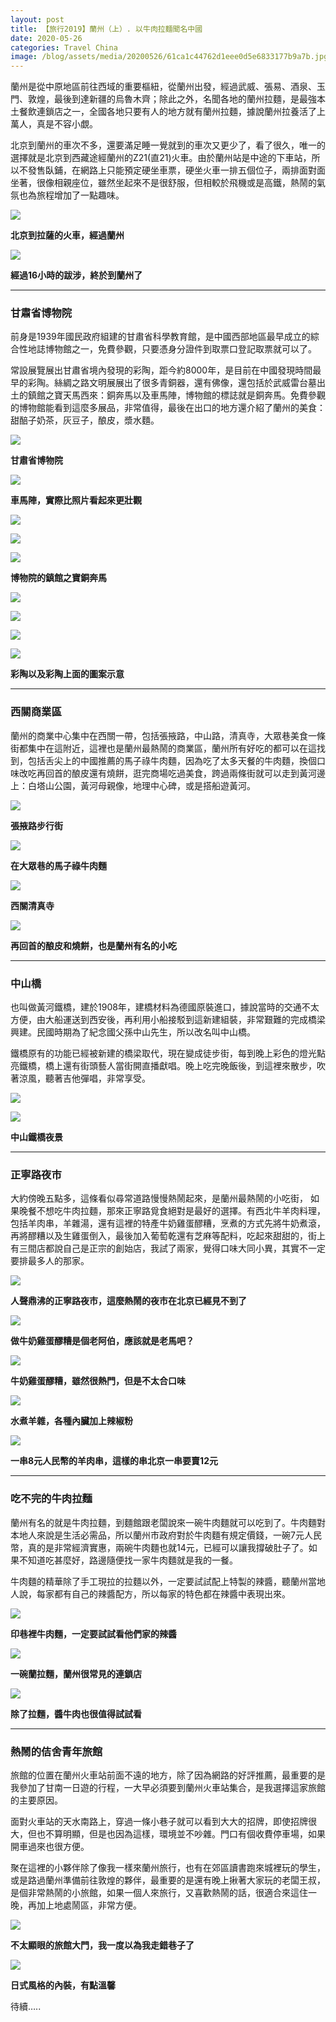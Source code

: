 ```yaml
---
layout: post 
title: 【旅行2019】蘭州（上）. 以牛肉拉麵聞名中國
date: 2020-05-26  
categories: Travel China 
image: /blog/assets/media/20200526/61ca1c44762d1eee0d5e6833177b9a7b.jpg
---
```

蘭州是從中原地區前往西域的重要樞紐，從蘭州出發，經過武威、張易、酒泉、玉門、敦煌，最後到達新疆的烏魯木齊；除此之外，名聞各地的蘭州拉麵，是最強本土餐飲連鎖店之一，全國各地只要有人的地方就有蘭州拉麵，據說蘭州拉養活了上萬人，真是不容小覷。

北京到蘭州的車次不多，還要滿足睡一覺就到的車次又更少了，看了很久，唯一的選擇就是北京到西藏途經蘭州的Z21(直21)火車。由於蘭州站是中途的下車站，所以不發售臥鋪，在網路上只能預定硬坐車票，硬坐火車一排五個位子，兩排面對面坐著，很像相親座位，雖然坐起來不是很舒服，但相較於飛機或是高鐵，熱鬧的氣氛也為旅程增加了一點趣味。

![](/blog/assets/media/20200526/a4a71595b25f4d24f81ad42a359041fe.jpg)

**北京到拉薩的火車，經過蘭州**

![](/blog/assets/media/20200526/ad033049027ad498f059e48854a54aaf.jpg)

**經過16小時的跋涉，終於到蘭州了**

***
### 甘肅省博物院

前身是1939年國民政府組建的甘肅省科學教育館，是中國西部地區最早成立的綜合性地誌博物館之一，免費參觀，只要憑身分證件到取票口登記取票就可以了。

常設展覽展出甘肅省境內發現的彩陶，距今約8000年，是目前在中國發現時間最早的彩陶。絲綢之路文明展展出了很多青銅器，還有佛像，還包括於武威雷台墓出土的鎮館之寶天馬西來：銅奔馬以及車馬陣，博物館的標誌就是銅奔馬。免費參觀的博物館能看到這麼多展品，非常值得，最後在出口的地方還介紹了蘭州的美食：甜醅子奶茶，灰豆子，酿皮，漿水麵。

![](/blog/assets/media/20200526/381469a0e7c4253a50f2b036f38bc235.jpg)

**甘肅省博物院**

![](/blog/assets/media/20200526/ffae4097920d7cf89ac1a75cefb524b8.jpg)

**車馬陣，實際比照片看起來更壯觀**

![](/blog/assets/media/20200526/0a5deafd63033d2ff8c43e18cf40fbc0.jpg)

![](/blog/assets/media/20200526/877254d32c154fe4361e8d56ce11158f.jpg)

![](/blog/assets/media/20200526/d2c203584157aa8a3ac7df656c9509f8.jpg)

**博物院的鎮館之寶銅奔馬**

![](/blog/assets/media/20200526/752ca91e38946880b704062a1a9c8eb0.jpg)

![](/blog/assets/media/20200526/535c730a84d1b16a18066aaf8e3cc90c.jpg)

![](/blog/assets/media/20200526/7afbcbc4e69f935d5f7a5e41a003d529.jpg)

![](/blog/assets/media/20200526/9352a810b63014eb28af0300115e359a.jpg)

**彩陶以及彩陶上面的圖案示意**

***
### 西關商業區

蘭州的商業中心集中在西關一帶，包括張掖路，中山路，清真寺，大眾巷美食一條街都集中在這附近，這裡也是蘭州最熱鬧的商業區，蘭州所有好吃的都可以在這找到，包括舌尖上的中國推薦的馬子祿牛肉麵，因為吃了太多天餐的牛肉麵，換個口味改吃再回首的酿皮還有燒餅，逛完商場吃過美食，跨過兩條街就可以走到黃河邊上：白塔山公園，黃河母親像，地理中心碑，或是搭船遊黃河。

![](/blog/assets/media/20200526/26c339690d4716295bdd9f2cf2314e6e.jpg)

**張掖路步行街**

![](/blog/assets/media/20200526/5e2c6bd98c13ad6abf9d86e705d51fdc.jpg)

**在大眾巷的馬子祿牛肉麵**

![](/blog/assets/media/20200526/07b8905b8f8a17f18deaff4334122def.jpg)

**西關清真寺**

![](/blog/assets/media/20200526/7d8fb51e77957d49df986851358d6529.jpg)

**再回首的酿皮和燒餅，也是蘭州有名的小吃**

***
### 中山橋

也叫做黃河鐵橋，建於1908年，建橋材料為德國原裝進口，據說當時的交通不太方便，由大船運送到西安後，再利用小船接駁到這新建組裝，非常艱難的完成橋梁興建。民國時期為了紀念國父孫中山先生，所以改名叫中山橋。

鐵橋原有的功能已經被新建的橋梁取代，現在變成徒步街，每到晚上彩色的燈光點亮鐵橋，橋上還有街頭藝人當街開直播獻唱。晚上吃完晚飯後，到這裡來散步，吹著涼風，聽著吉他彈唱，非常享受。

![](/blog/assets/media/20200526/462b53fcefb4f2c03a5dfcbdd01128b1.jpg)

![](/blog/assets/media/20200526/b5ba681c2787c3aef1ae66b80ef65b86.jpg)

**中山鐵橋夜景**

***
### 正寧路夜市

大約傍晚五點多，這條看似尋常道路慢慢熱鬧起來，是蘭州最熱鬧的小吃街，
如果晚餐不想吃牛肉拉麵，那來正寧路覓食絕對是最好的選擇。有西北牛羊肉料理，包括羊肉串，羊雜湯，還有這裡的特產牛奶雞蛋醪糟，烹煮的方式先將牛奶煮滾，再將醪糟以及生雞蛋倒入，最後加入葡萄乾還有芝麻等配料，吃起來甜甜的，街上有三間店都說自己是正宗的創始店，我試了兩家，覺得口味大同小異，其實不一定要排最多人的那家。

![](/blog/assets/media/20200526/e10cd55836fcbaded8522a1fc15110ca.jpg)

**人聲鼎沸的正寧路夜市，這麼熱鬧的夜市在北京已經見不到了**

![](/blog/assets/media/20200526/a7603dea2867a7d69ab26617b966c6b9.jpg)

**做牛奶雞蛋醪糟是個老阿伯，應該就是老馬吧？**

![](/blog/assets/media/20200526/64c668666df1456f9a0b9ebfd30f3535.jpg)

**牛奶雞蛋醪糟，雖然很熱門，但是不太合口味**

![](/blog/assets/media/20200526/9bfbdeb2c87228aac501f61bfc92dec9.jpg)

**水煮羊雜，各種內臟加上辣椒粉**

![](/blog/assets/media/20200526/7cbc68070472c0bcbcc071f072d31a98.jpg)

**一串8元人民幣的羊肉串，這樣的串北京一串要賣12元**

***
### 吃不完的牛肉拉麵

蘭州有名的就是牛肉拉麵，到麵館跟老闆說來一碗牛肉麵就可以吃到了。牛肉麵對本地人來說是生活必需品，所以蘭州市政府對於牛肉麵有規定價錢，一碗7元人民幣，真的是非常經濟實惠，兩碗牛肉麵也就14元，已經可以讓我撐破肚子了。如果不知道吃甚麼好，路邊隨便找一家牛肉麵就是我的一餐。

牛肉麵的精華除了手工現拉的拉麵以外，一定要試試配上特製的辣醬，聽蘭州當地人說，每家都有自己的辣醬配方，所以每家的特色都在辣醬中表現出來。

![](/blog/assets/media/20200526/61ca1c44762d1eee0d5e6833177b9a7b.jpg)

**印巷裡牛肉麵，一定要試試看他們家的辣醬**

![](/blog/assets/media/20200526/b48d57daf30047d988a1582d431bb6fb.jpg)

**一碗蘭拉麵，蘭州很常見的連鎖店**

![](/blog/assets/media/20200526/c3b4ecdda7b50869762044d5548ca0ef.jpg)

**除了拉麵，醬牛肉也很值得試試看**

***
### 熱鬧的佶舍青年旅館

旅館的位置在蘭州火車站前面不遠的地方，除了因為網路的好評推薦，最重要的是我參加了甘南一日遊的行程，一大早必須要到蘭州火車站集合，是我選擇這家旅館的主要原因。

面對火車站的天水南路上，穿過一條小巷子就可以看到大大的招牌，即使招牌很大，但也不算明顯，但是也因為這樣，環境並不吵雜。門口有個收費停車場，如果開車過來也很方便。

聚在這裡的小夥伴除了像我一樣來蘭州旅行，也有在郊區讀書跑來城裡玩的學生，或是路過蘭州準備前往敦煌的夥伴，最重要的是還有晚上揪著大家玩的老闆王叔，是個非常熱鬧的小旅館，如果一個人來旅行，又喜歡熱鬧的話，很適合來這住一晚，再加上地處鬧區，非常方便。

![](/blog/assets/media/20200526/899f008b492cd4f5baba1bc7e4ece91a.jpg)

**不太顯眼的旅館大門，我一度以為我走錯巷子了**

![](/blog/assets/media/20200526/90757283cc02b9d41e7dd787e60aa99d.jpg)

**日式風格的內裝，有點溫馨**

待續…..
